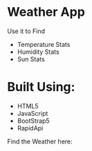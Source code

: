 
<h1>Weather App</h1>
<p>Use it to Find</p>
<ul>
<li>Temperature Stats</li>
<li>Humidity Stats</li>
<li>Sun Stats</li>
</ul>

<h1>Built Using:</h1>
<ul>
<li>HTML5</li>
<li>JavaScript</li>
<li>BootStrap5</li>
<li>RapidApi</li>
</ul>


Find the Weather here: 
